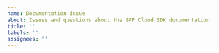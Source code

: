 ```yaml
---
name: Documentation issue
about: Issues and questions about the SAP Cloud SDK documentation.
title: ''
labels: ''
assignees: ''
---
```


<!-- Please note that this repository is for documentation and Java SDK related issues. If you have a question about the SAP Cloud SDK for JavaScript / TypeScript open an issue here: https://github.com/SAP/cloud-sdk-js/issues/new/choose. -->
